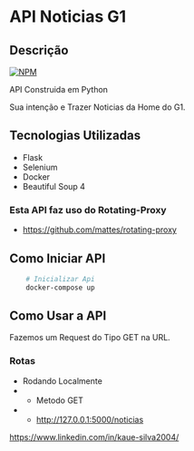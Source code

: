 # API Noticias G1
## Descrição
[![NPM](https://img.shields.io/badge/license-GNU-green)](https://github.com/Kaue-Silva/CinePyAPI/blob/master/LICENSE)


API Construida em Python

Sua intenção e Trazer Noticias da Home do G1.

## Tecnologias Utilizadas
- Flask
- Selenium
- Docker
- Beautiful Soup 4

### Esta API faz uso do Rotating-Proxy
- https://github.com/mattes/rotating-proxy

## Como Iniciar API

``` bash
    # Inicializar Api
    docker-compose up
```

## Como Usar a API
Fazemos um Request do Tipo GET na URL.

### Rotas
- Rodando Localmente
- - Metodo GET
- - http://127.0.0.1:5000/noticias

https://www.linkedin.com/in/kaue-silva2004/
